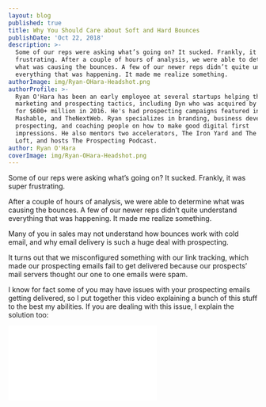 ```yaml
---
layout: blog
published: true
title: Why You Should Care about Soft and Hard Bounces
publishDate: 'Oct 22, 2018'
description: >-
  Some of our reps were asking what’s going on? It sucked. Frankly, it was super
  frustrating. After a couple of hours of analysis, we were able to determine
  what was causing the bounces. A few of our newer reps didn’t quite understand
  everything that was happening. It made me realize something.
authorImage: img/Ryan-OHara-Headshot.png
authorProfile: >-
  Ryan O'Hara has been an early employee at several startups helping them with
  marketing and prospecting tactics, including Dyn who was acquired by Oracle
  for $600+ million in 2016. He's had prospecting campaigns featured in Fortune,
  Mashable, and TheNextWeb. Ryan specializes in branding, business development,
  prospecting, and coaching people on how to make good digital first
  impressions. He also mentors two accelerators, The Iron Yard and The Alpha
  Loft, and hosts The Prospecting Podcast.
author: Ryan O'Hara
coverImage: img/Ryan-OHara-Headshot.png
---
```

Some of our reps were asking what’s going on? It sucked. Frankly, it was super frustrating.

After a couple of hours of analysis, we were able to determine what was causing the bounces. A few of our newer reps didn’t quite understand everything that was happening. It made me realize something.

Many of you in sales may not understand how bounces work with cold email, and why email delivery is such a huge deal with prospecting.

It turns out that we misconfigured something with our link tracking, which made our prospecting emails fail to get delivered because our prospects’ mail servers thought our one to one emails were spam.

I know for  fact some of you may have issues with your prospecting emails getting delivered, so I put together this video explaining a bunch of this stuff to the best my abilities. If you are dealing  with this issue, I explain the solution too:

<iframe class=“vidyard_iframe” src=“//play.vidyard.com/qfapJ8L6YyAnpm2iEoQogE.html?v=3.1.1" width=“640” height=“360" scrolling=“no” frameborder=“0" allowtransparency=“true” allowfullscreen></iframe>
